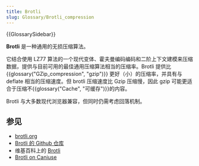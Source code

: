 ```yaml
---
title: Brotli
slug: Glossary/Brotli_compression
---
```


{{GlossarySidebar}}

**Brotli** 是一种通用的无损压缩算法。

它结合使用 LZ77 算法的一个现代变体、霍夫曼编码编码和二阶上下文建模来压缩数据，提供与目前可用的最佳通用压缩算法相当的压缩率。Brotli 提供比 {{glossary("GZip_compression", "gzip")}} 更好（小）的压缩率，并具有与 deflate 相当的压缩速度。但 brotli 压缩速度比 Gzip 压缩慢，因此 gzip 可能更适合于压缩不{{glossary("Cache", "可缓存")}}的内容。

Brotli 与大多数现代浏览器兼容，但同时仍需考虑回落机制。

## 参见

- [brotli.org](https://brotli.org/)
- [Brotli 的 Github 仓库](https://github.com/google/brotli)
- 维基百科上的 [Brotli](https://zh.wikipedia.org/wiki/Brotli)
- [Brotli on Caniuse](https://caniuse.com/#feat=brotli)
